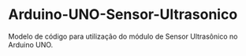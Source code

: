 # Arduino-UNO-Sensor-Ultrasonico

Modelo de código para utilização do módulo de Sensor Ultrasônico no Arduino UNO.
